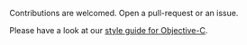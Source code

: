 Contributions are welcomed. Open a pull-request or an issue.

Please have a look at our [style guide for Objective-C](https://github.com/spotify/ios-style).
